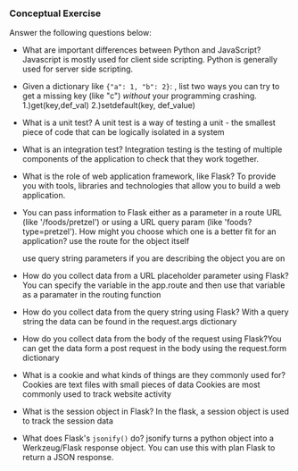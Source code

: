 ### Conceptual Exercise

Answer the following questions below:

- What are important differences between Python and JavaScript?
Javascript is mostly used for client side scripting.	Python is generally used for server side scripting.

- Given a dictionary like ``{"a": 1, "b": 2}``: , list two ways you
  can try to get a missing key (like "c") *without* your programming
  crashing.
  1.)get(key,def_val)
  2.)setdefault(key, def_value)

- What is a unit test?
A unit test is a way of testing a unit - the smallest piece of code that can be logically isolated in a system

- What is an integration test?
Integration testing is the testing of multiple components of the application to check that they work together. 

- What is the role of web application framework, like Flask?
 To provide you with tools, libraries and technologies that allow you to build a web application.

- You can pass information to Flask either as a parameter in a route URL
  (like '/foods/pretzel') or using a URL query param (like
  'foods?type=pretzel'). How might you choose which one is a better fit
  for an application?
  use the route for the object itself

  use query string parameters if you are describing the object you are on 

- How do you collect data from a URL placeholder parameter using Flask?
You can specify the variable in the app.route and then use that variable as a paramater in the routing function

- How do you collect data from the query string using Flask?
With a query string the data can be found in the request.args dictionary

- How do you collect data from the body of the request using Flask?You can get the data form a post request in the body using the request.form dictionary

- What is a cookie and what kinds of things are they commonly used for?
Cookies are text files with small pieces of data
Cookies are most commonly used to track website activity

- What is the session object in Flask?
In the flask, a session object is used to track the session data

- What does Flask's `jsonify()` do?
jsonify turns a python object into a Werkzeug/Flask response object. You can use this with plan Flask to return a JSON response.